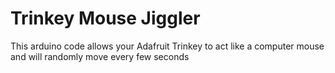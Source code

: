 # Trinkey Mouse Jiggler
 This arduino code allows your Adafruit Trinkey to act like a computer mouse and will randomly move every few seconds
